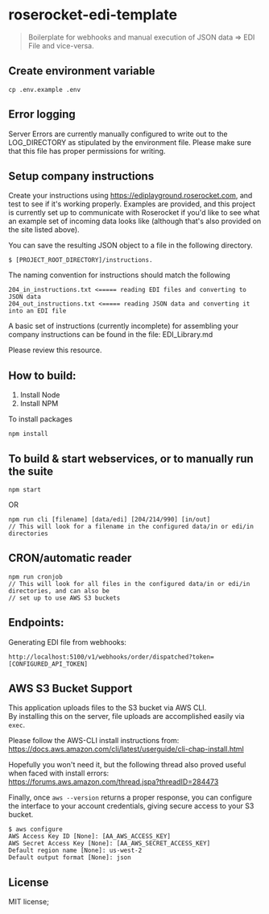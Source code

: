 # roserocket-edi-template

> Boilerplate for webhooks and manual execution of JSON data => EDI File and vice-versa.

## Create environment variable

```
cp .env.example .env
```

## Error logging

Server Errors are currently manually configured to write out to the LOG_DIRECTORY as stipulated by
the environment file. Please make sure that this file has proper permissions for writing.

## Setup company instructions

Create your instructions using https://ediplayground.roserocket.com, and test to see if it's working
properly. Examples are provided, and this project is currently set up to communicate with Roserocket
if you'd like to see what an example set of incoming data looks like (although that's also provided
on the site listed above).

You can save the resulting JSON object to a file in the following directory.
```
$ [PROJECT_ROOT_DIRECTORY]/instructions.
```
The naming convention for instructions should match the following

```
204_in_instructions.txt <===== reading EDI files and converting to JSON data
204_out_instructions.txt <===== reading JSON data and converting it into an EDI file
```

A basic set of instructions (currently incomplete) for assembling your company instructions can be found in the file:
EDI_Library.md

Please review this resource.

## How to build:

1.  Install Node
2.  Install NPM

To install packages

```
npm install
```

## To build & start webservices, or to manually run the suite

```
npm start
```

OR

```
npm run cli [filename] [data/edi] [204/214/990] [in/out]
// This will look for a filename in the configured data/in or edi/in directories
```
## CRON/automatic reader

```
npm run cronjob
// This will look for all files in the configured data/in or edi/in directories, and can also be
// set up to use AWS S3 buckets
```
## Endpoints:

Generating EDI file from webhooks:

```
http://localhost:5100/v1/webhooks/order/dispatched?token=[CONFIGURED_API_TOKEN]
```

## AWS S3 Bucket Support

This application uploads files to the S3 bucket via AWS CLI. <br />By installing this on the server,
file uploads are accomplished easily via `exec`.

Please follow the AWS-CLI install instructions from: <br />
https://docs.aws.amazon.com/cli/latest/userguide/cli-chap-install.html

Hopefully you won't need it, but the following thread also proved useful when faced with install
errors:<br/> https://forums.aws.amazon.com/thread.jspa?threadID=284473

Finally, once `aws --version` returns a proper response, you can configure the interface to your
account credentials, giving secure access to your S3 bucket.

```
$ aws configure
AWS Access Key ID [None]: [AA_AWS_ACCESS_KEY]
AWS Secret Access Key [None]: [AA_AWS_SECRET_ACCESS_KEY]
Default region name [None]: us-west-2
Default output format [None]: json
```


## License

MIT license;
